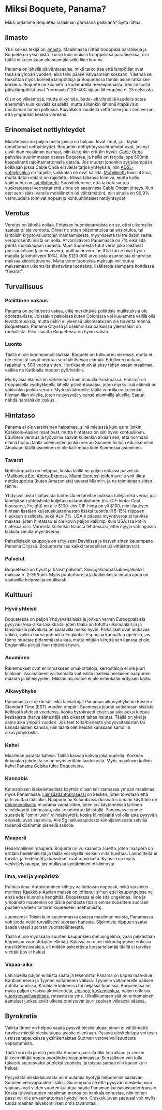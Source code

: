 # Miksi Boquete, Panama?

Miksi pidämme Boquetea maailman parhaana paikkana? Syitä riittää. 

## Ilmasto

Yksi selkeä tekijä on [ilmasto](https://internationalliving.com/the-best-climates-in-the-world/). Maailmassa riittää trooppisia paratiiseja ja Boquete on yksi niistä. Toisin kuin muissa trooppisissa paratiiseissa, niin täällä ei kuitenkaan ole suomalaiselle liian kuuma.

Panama on lähellä päiväntasaajaa, mikä tarkoittaa että lämpötilat ovat tasaisia ympäri vuoden, eikä talvi pääse vaivaamaan koskaan. Yleensä se tarkoittaa myös korkeita lämpötiloja ja Boquetessa tämän asian ratkaisee korkeus: Boquete on kilometrin korkeudella merenpinnasta. Sen ansiosta päivälämpötilat ovat "normaalin" 30-40C sijaan lähempänä n. 25 celsiusta.

Öisin on viileämpää, mutta ei kylmää. Sade- eli vihreällä kaudella sataa enemmän kuin kuivalla kaudella, mutta silloinkin lähinnä iltapäivisin muutaman tunnin pätkissä. Kuivallakin kaudella vettä tulee juuri sen verran, että ympäristö kestää vihreänä.

## Erinomaiset nettiyhteydet

Maailmassa on paljon maita joissa on halpaa, kivat ilmat, ja... täysin onnettomat nettiyhteydet. Boqueten nettiyhteysvaihtoehdot ovat, jos nyt eivät ihan maailman parhaat, niin kuitenkin erittäin hyvät. [Cable Onda](https://www.cableonda.com/residencial/internet/internet) palvelee suurimmassa osassa Boquetea, ja heillä on tarjolla jopa 500mb kaapelinetti rajoittamattomalla datalla. Jos muutat johonkin syrjäisempään kolkkaan jossa Cable Onda ei (vielä) tarjoa yhteyksiä, niin [ADSL-yhteyksiäkin](http://internetactivo.com/internet-residencial/) on tarjolla, vaikkakin ne ovat kalliita. [Mobiilinetti](https://www.claro.com.pa/personas/servicios/servicios-moviles/prepago/planes-y-precios/) toimii 4G:nä, mutta datan määrä on rajoitettu. Missä tahansa toimiva, mutta kallis vaihtoehto on [satelliittinetti](http://www.ptpanama.com/). Suosittelemme, että taloa/asuntoa vuokratessasi varmistat että sinne on saatavissa Cable Ondan yhteys. Kun otat sen lisäksi varalle mobiilinetin (ei välttämätön), niin sinulla on 99,9% varmuudella toimivat nopeat ja kohtuuhintaiset nettiyhteydet.

## Verotus

Verotus on lähellä nollaa. Erityisen huomionarvoista on se, ettei ulkomailta saatuja tuloja veroteta. Olivat ne sitten pääomatuloa tai ansiotuloa, tai lähtöisin kryptovaluuttojen mainaamisesta, myymisestä tai treidaamisesta: veroprosentti niistä on nolla. Arvonlisävero Panamassa on 7% eikä sitä peritä ruokakaupan ruoasta. Muut Suomesta tutut verot joko loistavat poissaolollaan (ajoneuvovero, polttoainevero jne 0%) tai ne ovat hyvin matalia (alkoholivero 10%). Alle $120 000 arvoisista asunnoista ei tarvitse maksaa kiinteistöveroa. Muita veronluonteisia maksuja voi joutua maksamaan ulkomailta tilattavista tuotteista, lisätietoja alempana kohdassa "tavarat".

## Turvallisuus

### Poliittinen vakaus

Panama on poliittisesti vakaa, eikä merkittäviä poliittisia mullistuksia ole odotettavissa. Joissakin paikoissa kuten Colonissa voi kuulemma välillä olla levottomuuksia, mutta niihin ei yleensä ulkomaalaisen ole tarvetta mennä. Boquetessa, Panama Cityssä ja useimmissa paikoissa yleensäkin on rauhallista. Rikollisuutta Boquetessa on hyvin vähän.

### Luonto

Täällä ei ole luonnonmullistuksia. Boquete on tulivuoren vieressä, mutta ei ole erityistä syytä odottaa sen häiritsevän elämää. Edellinen purkaus tapahtui n. 500 vuotta sitten. Hurrikaanit eivät eksy tähän osaan maailmaa, vaikka ne Karibialla muuten pyörivätkin.

Myrkyllisiä eläimiä on vähemmän kuin muualla Panamassa. Panama on trooppisella vyöhykkeellä lähellä päiväntasaajaa, joten myrkyllisiä eläimiä on väkisinkin jonkin verran. Myrkkykäärmeille täällä vuorilla on kuitenkin hieman liian viileää, joten ne pysyvät yleensä alemmilla alueilla. Saatat nähdä hämähäkin joskus.

## Hintataso

Panama ei ole varsinainen halpamaa, siinä mielessä kuin esim. jotkin Kaakkois-Aasian maat ovat, mutta hintataso on silti hyvin kohtuullinen. Edullinen verotus ja työvoima saavat kuitenkin aikaan sen, että normaali elämä hoituu täällä useimmiten jonkin verran Suomen hintoja edullisemmin. Ainakaan täällä asuminen ei ole kalliimpaa kuin Suomessa asuminen.

### Tavarat

Nettishoppailu on helppoa, koska täällä on paljon erilaisia palveluita ([Mailboxes Etc](http://www.mbe-ca.com/), [Airbox Express](https://airbox.com.pa/eng/), [Miami Express](http://miamiexpress.com/home/)) joiden avulla voit tilata nettikaupoista (kuten Amazonista) tavarat Miamiin, ja ne toimitetaan sitten tänne.

Yhdysvalloista tilattavista tuotteista ei tarvitse maksaa tulleja eikä veroa, jos lähetyksen yhteishinta kuljetuskustannuksineen (ns. CIF-hinta: Cost, Insurance, Freight) on alle $100. Jos CIF-hinta on yli $100, niin tilauksen hintaan lisätään kuljetuskustannusten lisäksi tuontitulli 5-15% riippuen tilauksen sisällöstä, sekä ALV 7%. USA:n päässä myyntiveroa ei tarvitse maksaa, joten hintataso ei ole kovin paljon kalliimpi kuin USA:ssa kotiin tilatessa olisi. Varmista kuitenkin tilausta tehdessäsi, ettei myyjä vahingossa laskuta sinulta myyntiveroa.

Paikallisiakin kauppoja on erityisesti Davidissa ja tietysti sitten kauempana Panama Cityssä. Boquetesta saa kaikki tarpeelliset päivittäistavarat.

### Palvelut

Boquetessa on hyvät ja halvat palvelut. Siivooja/kaupassakävijä/kokki maksaa n. 2-3€/tunti. Myös puutarhureita ja kaikenlaista muuta apua on saatavilla helposti ja edullisesti.

## Kulttuuri

### Hyvä yhteisö

Boquetessa on paljon Yhdysvaltalaisia ja jonkun verran Eurooppalaisia pysyväis/osa-aikaisasukkaita, joten täällä on totuttu ulkomaalaisiin ja länsimaisia palveluita on saatavilla melko hyvin. Paikalliset ovat mukavaa väkeä, vaikka harva puhuukin Englantia. Espanjaa kannattaa opetella, jos tänne muuttaa pidemmäksi aikaa, mutta mitään kiirettä sen kanssa ei ole. Englannilla pärjää ihan riittävän hyvin.

### Asuminen

Rakennukset ovat enimmäkseen omakotitaloja, kerrostaloja ei ole juuri lainkaan. Asuinalueen valitsemalla voit valita itsellesi mieluisen naapurien määrän ja läheisyyden. Mikään asuinalue ei ole mitenkään erityisen kallis.

### Aikavyöhyke

Panamassa ei ole kesä- eikä talviaikoja: Panaman aikavyöhyke on Eastern Standard Time (EST) vuoden ympäri. Suomessa joudut sotkemaan sisäistä kelloasi kahdesti vuodessa, koska byrokraatit eivät saa aikaiseksi luopua kesäajasta (harva äänestäjä sitä oikeasti taitaa haluta). Täällä on yksi ja sama aika ympäri vuoden. Jos teet töitä/bisnestä yhdysvaltalaisten tai kanadalaisten kanssa, niin täällä olet heidän kanssaan samoilla aikavyöhykkeillä.

### Kahvi

Maailman parasta kahvia: Täällä kasvaa kahvia joka puolella. Korkean ilmanalan johdosta se on myös erittäin laadukasta. Myös maailman kallein kahvi [Panama Geisha](https://angelscup.com/blog/buy/most-expensive-coffee-panama-geisha/) tulee Boquetesta.

### Kannabis

Kannabiksen lääketieteellistä käyttöä ollaan laillistamassa ympäri maailmaa, myös Panamassa. [Lainsäädäntöprosessi](http://www.panamatoday.com/panama/panama-takes-first-step-legalize-use-marijuana-medicinal-purposes-6376) on kesken, joten toivotaan että järki voittaa täälläkin. Naapurimaa Kolumbiassa kasvatus omaan käyttöön on [dekriminalisoitu](https://hightimes.com/culture/inside-colombias-legal-weed-scene/) muutama vuosi sitten, joten jos käytännössä laillinen viihdekäyttö kiinnostaa, niin se onnistuu lähistöllä. Panamassa emme suosittele "omin luvin" viihdekäyttöä, koska kiinnijäänti voi olla este pysyvän oleskeluluvan saannille. Alle 5g hallussapidosta kiinnijäämisestä selviää todennäköisimmin pienellä sakolla.

### Maaperä

Hedelmällinen maaperä: Boquete on vulkaanista aluetta, joten maaperä on erittäin hedelmällistä ja täällä voi viljellä melkein mitä huvittaa. Lannoitteita ei tarvita, ja hedelmät ja kasvikset ovat maukkaita. Kylässä on myös vesiviljelykauppa, jos mullassa kyntäminen ei kiinnosta.

### Ilma, vesi ja ympäristö

Puhdas ilma: Autoistuminen kiihtyy valitettavan nopeasti, mikä varsinkin monissa Kaakkois-Aasian maissa on johtanut siihen ettei kaupungeissa voi enää edes kunnolla hengittää. Boquetessa ei ole sitä ongelmaa, ilma ja ympäristö muutenkin on täällä puhdasta (tosin emme suosittele suoraan päätien varteen tai torin kupeeseen asettumista). 

Juomavesi: Toisin kuin suurimmassa osassa maailman maista, Panamassa voit juoda vettä turvallisesti suoraan hanasta. Sijainnista riippuen saatat saada vetesi suoraan vuoristolähteestä.

Täällä ei ole myöskään suurten kaupunkien meluongelmia, vaan pelkästään leppoisaa vuoristokylän elämää. Kylässä on usein viikonloppuisin erilaisia musiikkifestivaaleja, eli mitään askeettista luostarielämää täällä ei tarvitse viettää (jos ei halua).

### Vapaa-aika

Lähialueilla paljon erilaista säätä ja tekemistä: Panama on kapea maa-alue Karibianmeren ja Tyynen valtameren välissä. Tyynelle valtamerelle pääsee autolla tunnissa, Karibialle kolmessa tai neljässä tunnissa. Boquetessa on myös paljon erilaisia aktiviteetteja, [ziplineä](https://www.youtube.com/watch?v=EDx9AmxKcUo), [koskenlaskua](https://www.youtube.com/watch?v=_l59lQpN7k0), paljon erilaisia [vuoristovaellusreittejä](https://www.youtube.com/watch?v=KqYiYsXFZ2M), ratsastusta yms. Ulkoliikuntaan sää on erinomainen: aamuiset juoksulenkit ulkona onnistuvat juuri sopivan viileässä säässä.

## Byrokratia

Vaikka tänne on helppo saada pysyvä oleskelulupa, sinun ei välttämättä tarvitse miettiä oleskelulupa-asioita ollenkaan. Pysyvä oleskelulupa voi tosin useissa tapauksissa yksinkertaistaa Suomen verovelvollisuudesta vapautumista.

Täällä voi olla ja elää pelkällä Suomen passilla 6kk kerrallaan ja senkin jälkeen riittää nopea pyörähdys naapurimaassa. Sen jälkeen voit tulla takaisin seuraavaksi puoleksi vuodeksi ja toistaa samaa niin kauan kuin haluat.

Pysyvästä oleskeluluvasta on muutamia hyötyjä helpommin saatavan Suomen verovapauden lisäksi. Suurimpana se että pysyvän oleskeluluvan saatuasi voit viiden vuoden kuluttua saada Panaman kansalaisuuden/passin. Koska tulevaisuuden maailman menoa on hankala ennustaa, niin toinen passi voi olla arvaamattoman hyödyllinen. Oleskeluluvan saatuasi voit myös tuoda maahan laivakontillisen omia tavaroitasi.

